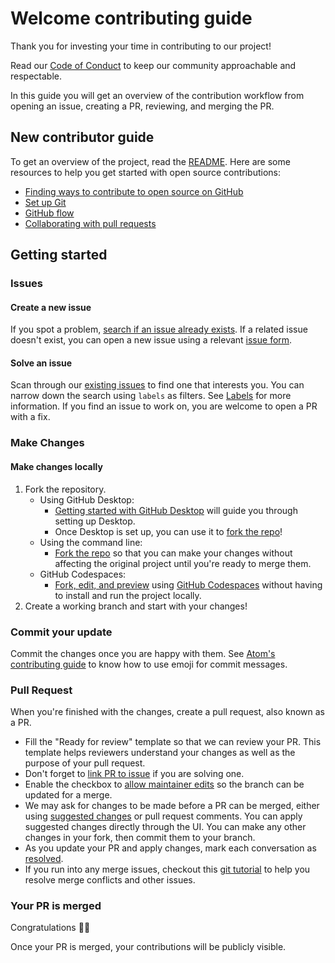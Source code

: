 # Welcome contributing guide <!-- omit in toc -->

Thank you for investing your time in contributing to our project!

Read our [Code of Conduct](./CODE_OF_CONDUCT.md)
to keep our community approachable and respectable.

In this guide you will get an overview of the contribution workflow
from opening an issue, creating a PR, reviewing, and merging the PR.

## New contributor guide

To get an overview of the project, read the [README](README.md).
Here are some resources to help you get started with open source contributions:

- [Finding ways to contribute to open source on GitHub](https://docs.github.com/en/get-started/exploring-projects-on-github/finding-ways-to-contribute-to-open-source-on-github)
- [Set up Git](https://docs.github.com/en/get-started/quickstart/set-up-git)
- [GitHub flow](https://docs.github.com/en/get-started/quickstart/github-flow)
- [Collaborating with pull requests](https://docs.github.com/en/github/collaborating-with-pull-requests)

## Getting started

### Issues

#### Create a new issue

If you spot a problem, [search if an issue already exists](https://docs.github.com/en/github/searching-for-information-on-github/searching-on-github/searching-issues-and-pull-requests#search-by-the-title-body-or-comments).
If a related issue doesn't exist, you can open a new issue using a relevant
[issue form](https://github.com/{repository-owner}/{repository-name}/issues/new/choose).

#### Solve an issue

Scan through our [existing issues](https://github.com/{repository-owner}/{repository-name}/issues)
to find one that interests you. You can narrow down the search using
`labels` as filters. See [Labels](/contributing/how-to-use-labels.md) for more information.
If you find an issue to work on, you are welcome to open a PR with a fix.

### Make Changes

#### Make changes locally

1. Fork the repository.
   - Using GitHub Desktop:
     - [Getting started with GitHub Desktop](https://docs.github.com/en/desktop/installing-and-configuring-github-desktop/getting-started-with-github-desktop)
     will guide you through setting up Desktop.
     - Once Desktop is set up, you can use it to [fork the repo](https://docs.github.com/en/desktop/contributing-and-collaborating-using-github-desktop/cloning-and-forking-repositories-from-github-desktop)!
   - Using the command line:
     - [Fork the repo](https://docs.github.com/en/github/getting-started-with-github/fork-a-repo#fork-an-example-repository)
     so that you can make your changes without affecting the original project
     until you're ready to merge them.
   - GitHub Codespaces:
     - [Fork, edit, and preview](https://docs.github.com/en/free-pro-team@latest/github/developing-online-with-codespaces/creating-a-codespace)
     using [GitHub Codespaces](https://github.com/features/codespaces)
     without having to install and run the project locally.
2. Create a working branch and start with your changes!

### Commit your update

Commit the changes once you are happy with them.
See [Atom's contributing guide](https://github.com/atom/atom/blob/master/CONTRIBUTING.md#git-commit-messages)
to know how to use emoji for commit messages.

### Pull Request

When you're finished with the changes, create a pull request, also known as a PR.

- Fill the "Ready for review" template so that we can review your PR.
This template helps reviewers understand your changes as well as the purpose
of your pull request.
- Don't forget to [link PR to issue](https://docs.github.com/en/issues/tracking-your-work-with-issues/linking-a-pull-request-to-an-issue)
if you are solving one.
- Enable the checkbox to [allow maintainer edits](https://docs.github.com/en/github/collaborating-with-issues-and-pull-requests/allowing-changes-to-a-pull-request-branch-created-from-a-fork)
so the branch can be updated for a merge.
- We may ask for changes to be made before a PR can be merged,
either using [suggested changes](https://docs.github.com/en/github/collaborating-with-issues-and-pull-requests/incorporating-feedback-in-your-pull-request)
or pull request comments.
You can apply suggested changes directly through the UI.
You can make any other changes in your fork, then commit them to your branch.
- As you update your PR and apply changes, mark each conversation
as [resolved](https://docs.github.com/en/github/collaborating-with-issues-and-pull-requests/commenting-on-a-pull-request#resolving-conversations).
- If you run into any merge issues, checkout this
[git tutorial](https://lab.github.com/githubtraining/managing-merge-conflicts)
to help you resolve merge conflicts and other issues.

### Your PR is merged

Congratulations :tada::tada:

Once your PR is merged, your contributions will be publicly visible.
